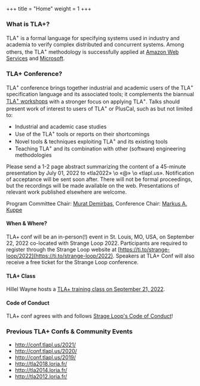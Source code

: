 +++
title = "Home"
weight = 1
+++
<!--
{{% notice note %}} The <a href="/2020/">schedule</a> of the TLA+ Community Event 2020 has been posted! {{% /notice %}}
-->

### What is TLA+?
<!-- Point at industrial success stories of TLA+ (Amazon/Microsoft/...) -->
TLA<sup>+</sup> is a formal language for specifying systems used in industry and academia to verify complex distributed and concurrent systems. Among others, the TLA<sup>+</sup> methodology is successfully applied at [Amazon Web Services](http://lamport.azurewebsites.net/tla/amazon-excerpt.html) and [Microsoft](https://azure.microsoft.com/en-us/blog/azure-cosmos-db-pushing-the-frontier-of-globally-distributed-databases/).

### TLA+ Conference?

TLA<sup>+</sup> conference brings together industrial and academic users of the TLA<sup>+</sup> specification language and its associated tools; it complements the biannual [TLA<sup>+</sup> workshops](http://tla2018.loria.fr/) with a stronger focus on applying TLA<sup>+</sup>. Talks should present work of interest to users of TLA<sup>+</sup> or PlusCal, such as but not limited to:

* Industrial and academic case studies
* Use of the TLA<sup>+</sup> tools or reports on their shortcomings
* Novel tools & techniques exploiting TLA<sup>+</sup> and its existing tools
* Teaching TLA<sup>+</sup> and its combination with other (software) engineering methodologies

Please send a 1-2 page abstract summarizing the content of a 45-minute presentation by July 01, 2022 to «tla2022» \o «@» \o «tlapl.us».  Notification of acceptance will be sent soon after.  There will not be formal proceedings, but the recordings will be made available on the web.  Presentations of relevant work published elsewhere are welcome.

Program Committee Chair: [Murat Demirbas](https://cse.buffalo.edu/~demirbas/), Conference Chair: [Markus A. Kuppe](https://www.linkedin.com/in/markus-kuppe-643559180)

#### When & Where?

TLA+ conf will be an in-person(!) event in St. Louis, MO, USA, on September 22, 2022 co-located with Strange Loop 2022.  Participants are required to register through the Strange Loop website at [https://ti.to/strange-loop/2022](https://ti.to/strange-loop/2022).  Speakers at TLA+ Conf will also receive a free ticket for the Strange Loop conference.

#### TLA+ Class

Hillel Wayne hosts a [TLA+ training class on September 21, 2022](https://www.thestrangeloop.com/2022/tlaplus-workshop.html).

#### Code of Conduct

TLA+ conf agrees with and follows [Strage Loop's Code of Conduct](https://www.thestrangeloop.com/policies.html)!

### Previous TLA+ Confs & Community Events

* http://conf.tlapl.us/2021/
* http://conf.tlapl.us/2020/
* http://conf.tlapl.us/2019/
* http://tla2018.loria.fr/
* http://tla2014.loria.fr/
* http://tla2012.loria.fr/
